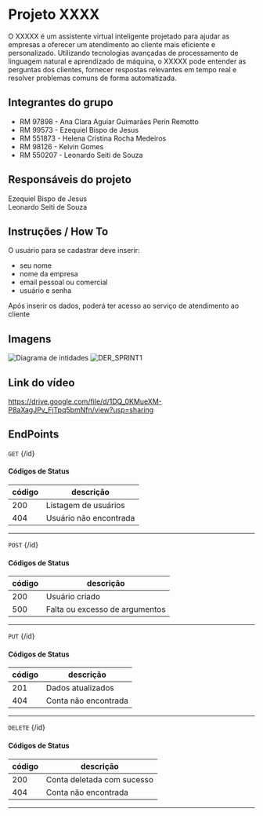 # Projeto XXXX
O XXXXX é um assistente virtual inteligente projetado para ajudar as empresas a oferecer um atendimento ao cliente mais eficiente e personalizado. Utilizando tecnologias avançadas de processamento de linguagem natural e aprendizado de máquina, o XXXXX pode entender as perguntas dos clientes, fornecer respostas relevantes em tempo real e resolver problemas comuns de forma automatizada.

## Integrantes do grupo

- RM 97898 - Ana Clara Aguiar Guimarães Perin Remotto<br>
- RM 99573 - Ezequiel Bispo de Jesus<br>
- RM 551873 - Helena Cristina Rocha Medeiros
- RM 98126 - Kelvin Gomes
- RM 550207 - Leonardo Seiti de Souza<br>

## Responsáveis do projeto
Ezequiel Bispo de Jesus<br>
Leonardo Seiti de Souza

## Instruções / How To
O usuário para se cadastrar deve inserir:
- seu nome
- nome da empresa
- email pessoal ou comercial
- usuário e senha

Após inserir os dados, poderá ter acesso ao serviço de atendimento ao cliente

## Imagens
![Diagrama de intidades](https://github.com/LeonardoSeiti/SP1JV/assets/124947715/84950454-7c71-46f1-91fd-69700bed2090)
![DER_SPRINT1](https://github.com/LeonardoSeiti/SP1JV/assets/124947715/8d9740ea-c9b5-4f26-8e6f-4de69d04944a)

## Link do vídeo
https://drive.google.com/file/d/1DQ_0KMueXM-P8aXagJPv_FjTpq5bmNfn/view?usp=sharing

## EndPoints
`GET` {/id} <br>
#### Códigos de Status

|código|descrição
|------|---------
|200| Listagem de usuários
|404| Usuário não encontrada
---

`POST` {/id} <br>
#### Códigos de Status

|código|descrição
|------|---------
|200| Usuário criado
|500| Falta ou excesso de argumentos
---

`PUT` {/id} <br>
#### Códigos de Status

|código|descrição
|------|---------
|201| Dados atualizados
|404| Conta não encontrada
---

`DELETE` {/id} <br>
#### Códigos de Status

|código|descrição
|------|---------
|200| Conta deletada com sucesso
|404| Conta não encontrada
---

